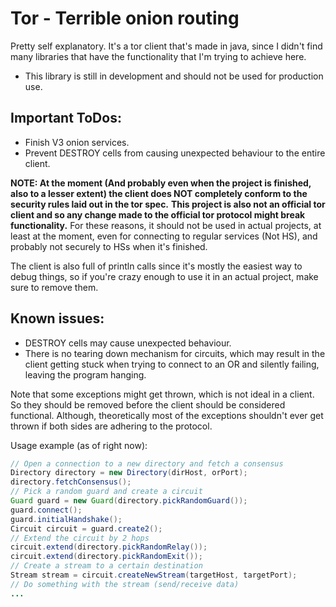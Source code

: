# Tor - Terrible onion routing
Pretty self explanatory. It's a tor client that's made in java, since I didn't find many libraries that have the functionality that I'm trying to achieve here.

- This library is still in development and should not be used for production use.

Important ToDos:
- 
- Finish V3 onion services.
- Prevent DESTROY cells from causing unexpected behaviour to the entire client.

**NOTE: At the moment (And probably even when the project is finished, also to a lesser extent) the client does NOT completely conform to the security rules laid out in the tor spec.**
**This project is also not an official tor client and so any change made to the official tor protocol might break functionality.**
For these reasons, it should not be used in actual projects, at least at the moment, even for connecting to regular services (Not HS), and probably not securely to HSs when it's finished.

The client is also full of println calls since it's mostly the easiest way to debug things, so if you're crazy enough to use it in an actual project, make sure to remove them.

Known issues:
-
- DESTROY cells may cause unexpected behaviour.
- There is no tearing down mechanism for circuits, which may result in the client getting stuck when trying to connect to an OR and silently failing, leaving the program hanging.

Note that some exceptions might get thrown, which is not ideal in a client. So they should be removed before the client should be considered functional.
Although, theoretically most of the exceptions shouldn't ever get thrown if both sides are adhering to the protocol.

Usage example (as of right now):

```java
// Open a connection to a new directory and fetch a consensus
Directory directory = new Directory(dirHost, orPort);
directory.fetchConsensus();
// Pick a random guard and create a circuit
Guard guard = new Guard(directory.pickRandomGuard());
guard.connect();
guard.initialHandshake();
Circuit circuit = guard.create2();
// Extend the circuit by 2 hops
circuit.extend(directory.pickRandomRelay());
circuit.extend(directory.pickRandomExit());
// Create a stream to a certain destination
Stream stream = circuit.createNewStream(targetHost, targetPort);
// Do something with the stream (send/receive data)
...
```